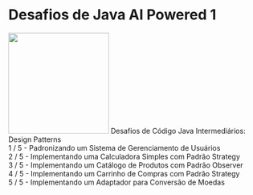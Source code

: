 <h1>Desafios de Java AI Powered 1 </h1>
<img height="200" src="https://hermes.dio.me/code_challenge/badge/4f137946-10c7-4347-b5a8-984064564888.png">
Desafios de Código Java Intermediários: Design Patterns<br>
1 / 5 - Padronizando um Sistema de Gerenciamento de Usuários<br>
2 / 5 - Implementando uma Calculadora Simples com Padrão Strategy<br>
3 / 5 - Implementando um Catálogo de Produtos com Padrão Observer<br>
4 / 5 - Implementando um Carrinho de Compras com Padrão Strategy<br>
5 / 5 - Implementando um Adaptador para Conversão de Moedas